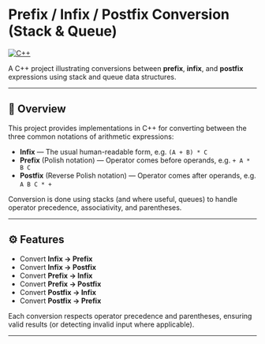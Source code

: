# Prefix / Infix / Postfix Conversion (Stack & Queue)

[![C++](https://img.shields.io/badge/language-C%2B%2B-lightgrey.svg)](#)  

A C++ project illustrating conversions between **prefix**, **infix**, and **postfix** expressions using stack and queue data structures.

---


## 🧩 Overview

This project provides implementations in C++ for converting between the three common notations of arithmetic expressions:

- **Infix** — The usual human-readable form, e.g. `(A + B) * C`  
- **Prefix** (Polish notation) — Operator comes before operands, e.g. `+ A * B C`  
- **Postfix** (Reverse Polish notation) — Operator comes after operands, e.g. `A B C * +`

Conversion is done using stacks (and where useful, queues) to handle operator precedence, associativity, and parentheses.

---

## ⚙️ Features

- Convert **Infix → Prefix**  
- Convert **Infix → Postfix**  
- Convert **Prefix → Infix**  
- Convert **Prefix → Postfix**  
- Convert **Postfix → Infix**  
- Convert **Postfix → Prefix**

Each conversion respects operator precedence and parentheses, ensuring valid results (or detecting invalid input where applicable).

---


